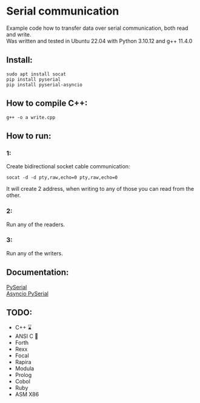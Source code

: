 # Serial communication

Example code how to transfer data over serial communication, both read and write.<br>
Was written and tested in Ubuntu 22.04 with Python 3.10.12 and g++ 11.4.0

## Install:
```shell
sudo apt install socat
pip install pyserial
pip install pyserial-asyncio
```

## How to compile C++:
```shell
g++ -o a write.cpp
```

## How to run:
### 1:
Create bidirectional socket cable communication:
```shell
socat -d -d pty,raw,echo=0 pty,raw,echo=0
```
It will create 2 address, when writing to any of those you can read from the other.

### 2:
Run any of the readers.

### 3:
Run any of the writers.

## Documentation:
<a href="https://pyserial.readthedocs.io/en/latest/#">PySerial</a><br>
<a href="https://pyserial-asyncio.readthedocs.io/en/latest/index.html">Asyncio PySerial</a>

## TODO:
<ul>
    <li>C++ ⌛</li>
    <li>ANSI C 🎯</li>
    <li>Forth</li>
    <li>Rexx</li>
    <li>Focal</li>
    <li>Rapira</li>
    <li>Modula</li>
    <li>Prolog</li>
    <li>Cobol</li>
    <li>Ruby</li>
    <li>ASM X86</li>
</ul>
